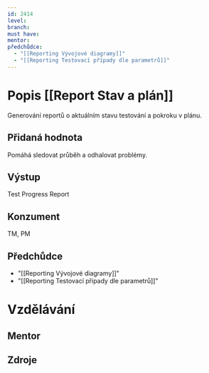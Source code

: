 ```yaml
---
id: 2414
level: 
branch: 
must have: 
mentor: 
předchůdce: 
  - "[[Reporting Vývojové diagramy]]"
  - "[[Reporting Testovací případy dle parametrů]]"
---
```



# Popis [[Report Stav a plán]]
Generování reportů o aktuálním stavu testování a pokroku v plánu.

## Přidaná hodnota
Pomáhá sledovat průběh a odhalovat problémy.

## Výstup
Test Progress Report

## Konzument
TM, PM

## Předchůdce

  - "[[Reporting Vývojové diagramy]]"
  - "[[Reporting Testovací případy dle parametrů]]"

# Vzdělávání


## Mentor


## Zdroje